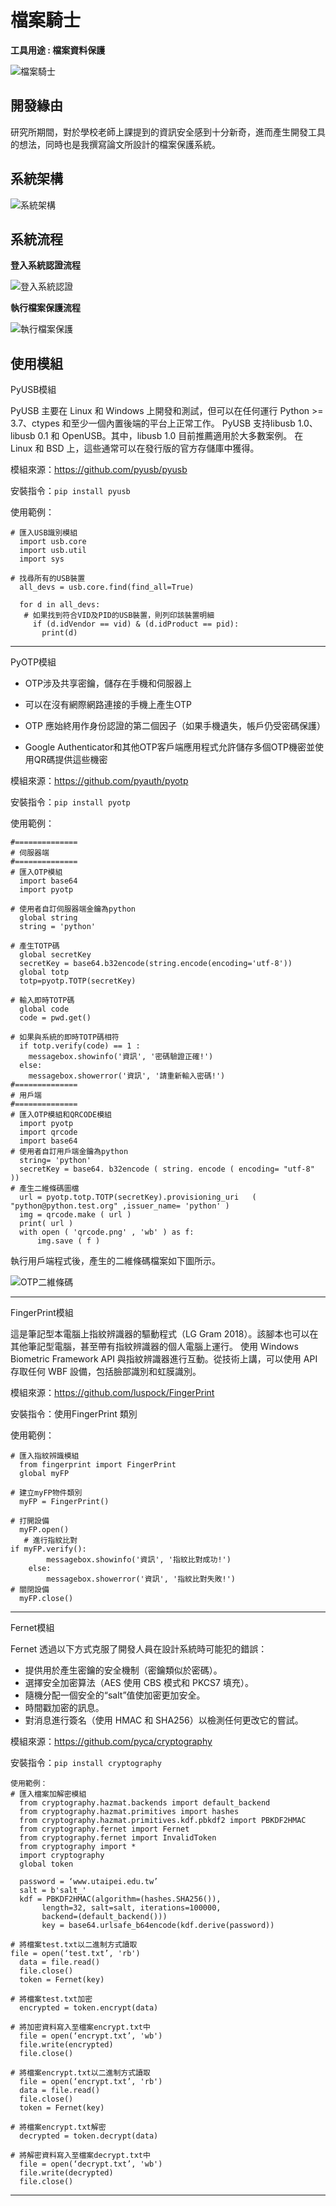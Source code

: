 # 檔案騎士

**工具用途 : 檔案資料保護**


![檔案騎士](https://github.com/daidaiprince/image-database/blob/main/FileKnight.png?raw=true "檔案騎士")

####




## 開發緣由
研究所期間，對於學校老師上課提到的資訊安全感到十分新奇，進而產生開發工具的想法，同時也是我撰寫論文所設計的檔案保護系統。




## 系統架構


![系統架構](https://github.com/daidaiprince/image-database/blob/main/SystemStructure.png?raw=true "系統架構")


## 系統流程
**登入系統認證流程**

![登入系統認證](https://github.com/daidaiprince/image-database/blob/main/FlowChart.png?raw=true "登入系統認證")

**執行檔案保護流程**

![執行檔案保護](https://github.com/daidaiprince/image-database/blob/main/FlowChart2.png?raw=true "執行檔案保護")


## 使用模組
PyUSB模組


PyUSB 主要在 Linux 和 Windows 上開發和測試，但可以在任何運行 Python >= 3.7、ctypes 和至少一個內置後端的平台上正常工作。
PyUSB 支持libusb 1.0、libusb 0.1 和 OpenUSB。其中，libusb 1.0 目前推薦適用於大多數案例。
在 Linux 和 BSD 上，這些通常可以在發行版的官方存儲庫中獲得。

模組來源：https://github.com/pyusb/pyusb

安裝指令：```pip install pyusb```

使用範例：
```
# 匯入USB識別模組
  import usb.core
  import usb.util
  import sys

# 找尋所有的USB裝置
  all_devs = usb.core.find(find_all=True)

  for d in all_devs:
   # 如果找到符合VID及PID的USB裝置，則列印該裝置明細
     if (d.idVendor == vid) & (d.idProduct == pid):
       print(d)
```
***
PyOTP模組

*	OTP涉及共享密鑰，儲存在手機和伺服器上

*	可以在沒有網際網路連接的手機上產生OTP

*	OTP 應始終用作身份認證的第二個因子（如果手機遺失，帳戶仍受密碼保護）

*	Google Authenticator和其他OTP客戶端應用程式允許儲存多個OTP機密並使用QR碼提供這些機密

模組來源：https://github.com/pyauth/pyotp

安裝指令：```pip install pyotp```

使用範例：
```
#==============
# 伺服器端
#==============
# 匯入OTP模組
  import base64
  import pyotp

# 使用者自訂伺服器端金鑰為python    
  global string
  string = 'python'

# 產生TOTP碼
  global secretKey
  secretKey = base64.b32encode(string.encode(encoding='utf-8'))
  global totp  
  totp=pyotp.TOTP(secretKey)

# 輸入即時TOTP碼
  global code   
  code = pwd.get()

# 如果與系統的即時TOTP碼相符
  if totp.verify(code) == 1 :
    messagebox.showinfo('資訊', '密碼驗證正確!')
  else:
    messagebox.showerror('資訊', '請重新輸入密碼!')
#==============
# 用戶端
#==============
# 匯入OTP模組和QRCODE模組
  import pyotp
  import qrcode
  import base64
# 使用者自訂用戶端金鑰為python
  string= 'python'
  secretKey = base64. b32encode ( string. encode ( encoding= "utf-8" ))
# 產生二維條碼圖檔
  url = pyotp.totp.TOTP(secretKey).provisioning_uri   ( "python@python.test.org" ,issuer_name= 'python' )
  img = qrcode.make ( url )
  print( url )
  with open ( 'qrcode.png' , 'wb' ) as f:
      img.save ( f )
```
執行用戶端程式後，產生的二維條碼檔案如下圖所示。


![OTP二維條碼](https://github.com/daidaiprince/image-database/blob/main/qrcode.png?raw=true "OTP二維條碼")

***

 FingerPrint模組
 
這是筆記型本電腦上指紋辨識器的驅動程式（LG Gram 2018）。該腳本也可以在其他筆記型電腦，甚至帶有指紋辨識器的個人電腦上運行。
使用 Windows Biometric Framework API 與指紋辨識器進行互動。從技術上講，可以使用 API 存取任何 WBF 設備，包括臉部識別和虹膜識別。

模組來源：https://github.com/luspock/FingerPrint

安裝指令：使用FingerPrint 類別

使用範例：
```
# 匯入指紋辨識模組
  from fingerprint import FingerPrint
  global myFP

# 建立myFP物件類別
  myFP = FingerPrint()
  
# 打開設備
  myFP.open()
   # 進行指紋比對
if myFP.verify():
        messagebox.showinfo('資訊', '指紋比對成功!')
    else:
        messagebox.showerror('資訊', '指紋比對失敗!')
# 關閉設備
  myFP.close()
```
***
Fernet模組

Fernet 透過以下方式克服了開發人員在設計系統時可能犯的錯誤：
*	提供用於產生密鑰的安全機制（密鑰類似於密碼）。
*	選擇安全加密算法（AES 使用 CBS 模式和 PKCS7 填充）。
*	隨機分配一個安全的“salt”值使加密更加安全。
*	時間戳加密的訊息。
*	對消息進行簽名（使用 HMAC 和 SHA256）以檢測任何更改它的嘗試。

模組來源：https://github.com/pyca/cryptography

安裝指令：```pip install cryptography```
```
使用範例：
# 匯入檔案加解密模組
  from cryptography.hazmat.backends import default_backend
  from cryptography.hazmat.primitives import hashes
  from cryptography.hazmat.primitives.kdf.pbkdf2 import PBKDF2HMAC
  from cryptography.fernet import Fernet
  from cryptography.fernet import InvalidToken
  from cryptography import *
  import cryptography
  global token

  password = ‘www.utaipei.edu.tw’
  salt = b'salt_'
  kdf = PBKDF2HMAC(algorithm=(hashes.SHA256()),
       length=32, salt=salt, iterations=100000,
       backend=(default_backend()))
       key = base64.urlsafe_b64encode(kdf.derive(password))

# 將檔案test.txt以二進制方式讀取  
file = open(‘test.txt’, 'rb')
  data = file.read()
  file.close()
  token = Fernet(key)

# 將檔案test.txt加密
  encrypted = token.encrypt(data)
  
# 將加密資料寫入至檔案encrypt.txt中 
  file = open(‘encrypt.txt’, 'wb')
  file.write(encrypted)
  file.close()
  
# 將檔案encrypt.txt以二進制方式讀取
  file = open(‘encrypt.txt’, 'rb')
  data = file.read()
  file.close()
  token = Fernet(key)
  
# 將檔案encrypt.txt解密
  decrypted = token.decrypt(data)

# 將解密資料寫入至檔案decrypt.txt中
  file = open(‘decrypt.txt’, 'wb')
  file.write(decrypted)
  file.close()
```
***
